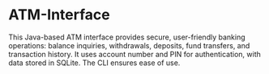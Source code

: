 # ATM-Interface
This Java-based ATM interface provides secure, user-friendly banking operations: balance inquiries, withdrawals, deposits, fund transfers, and transaction history. It uses account number and PIN for authentication, with data stored in SQLite. The CLI ensures ease of use.
